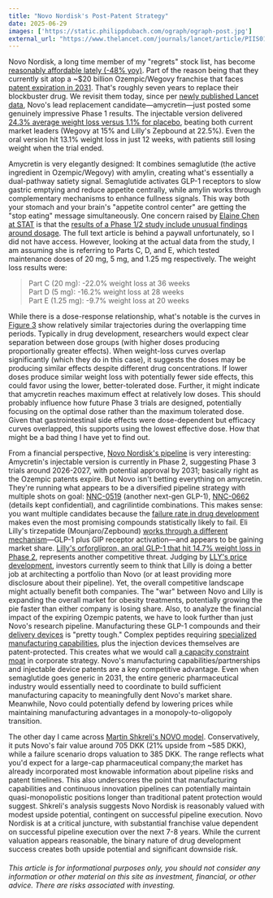 ```yaml
---
title: "Novo Nordisk's Post-Patent Strategy"
date: 2025-06-29
images: ['https://static.philippdubach.com/ograph/ograph-post.jpg']
external_url: "https://www.thelancet.com/journals/lancet/article/PIIS0140-6736%2825%2901185-7/"
---
```


Novo Nordisk, a long time member of my "regrets" stock list, has become [reasonably affordable lately (-48% yoy)](https://finance.yahoo.com/quote/NVO/chart/). Part of the reason being that they currently sit atop a ~$20 billion Ozempic/Wegovy franchise that faces [patent expiration in 2031](https://journals.library.columbia.edu/index.php/stlr/blog/view/653). That's roughly seven years to replace their blockbuster drug. We revisit them today, since per [newly published Lancet data](https://www.thelancet.com/journals/lancet/article/PIIS0140-6736(25)01185-7/fulltext), Novo's lead replacement candidate—amycretin—just posted some genuinely impressive Phase 1 results. The injectable version delivered [24.3% average weight loss versus 1.1% for placebo](https://www.thelancet.com/cms/10.1016/S0140-6736(25)01185-7/asset/6f4ec048-c12e-4185-a860-a2dc988746c4/main.assets/gr3_lrg.jpg), beating both current market leaders (Wegovy at 15% and Lilly's Zepbound at 22.5%). Even the oral version hit 13.1% weight loss in just 12 weeks, with patients still losing weight when the trial ended.

Amycretin is very elegantly designed: It combines semaglutide (the active ingredient in Ozempic/Wegovy) with amylin, creating what's essentially a dual-pathway satiety signal. Semaglutide activates GLP-1 receptors to slow gastric emptying and reduce appetite centrally, while amylin works through complementary mechanisms to enhance fullness signals. This way both your stomach and your brain's "appetite control center" are getting the "stop eating" message simultaneously. One concern raised by [Elaine Chen at STAT](https://www.statnews.com/staff/elaine-chen/) is that the [results of a Phase 1/2 study include unusual findings around dosage](https://www.statnews.com/2025/06/20/novo-nordisk-weight-loss-drug-amylin-hormone-injection-effective-but-side-effects-an-issue/). The full text article is behind a paywall unfortunately, so I did not have access. However, looking at the actual data from the study, I am assuming she is referring to Parts C, D, and E, which tested maintenance doses of 20 mg, 5 mg, and 1.25 mg respectively. The weight loss results were:

> Part C (20 mg): -22.0% weight loss at 36 weeks <br>
Part D (5 mg): -16.2% weight loss at 28 weeks <br>
Part E (1.25 mg): -9.7% weight loss at 20 weeks

While there is a dose-response relationship, what's notable is the curves in [Figure 3](https://www.thelancet.com/cms/10.1016/S0140-6736(25)01185-7/asset/6f4ec048-c12e-4185-a860-a2dc988746c4/main.assets/gr3_lrg.jpg) show relatively similar trajectories during the overlapping time periods. Typically in drug development, researchers would expect clear separation between dose groups (with higher doses producing proportionally greater effects). When weight-loss curves overlap significantly (which they do in this case), it suggests the doses may be producing similar effects despite different drug concentrations. If lower doses produce similar weight loss with potentially fewer side effects, this could favor using the lower, better-tolerated dose. Further, it might indicate that amycretin reaches maximum effect at relatively low doses. This should probably influence how future Phase 3 trials are designed, potentially focusing on the optimal dose rather than the maximum tolerated dose. Given that gastrointestinal side effects were dose-dependent but efficacy curves overlapped, this supports using the lowest effective dose. How that might be a bad thing I have yet to find out.

From a financial perspective, [Novo Nordisk's pipeline](https://www.novonordisk.com/science-and-technology/r-d-pipeline.html) is very interesting: Amycretin's injectable version is currently in Phase 2, suggesting Phase 3 trials around 2026-2027, with potential approval by 2031; basically right as the Ozempic patents expire. But Novo isn't betting everything on amycretin. They're running what appears to be a diversified pipeline strategy with multiple shots on goal: [NNC-0519](https://www.novonordisk-trials.com/trials-conditions/all-trials-v2/NN9541-4919.html) (another next-gen GLP-1), [NNC-0662](https://www.novonordisk-trials.com/trials-conditions/all-trials-v2/NN9662-7694.html) (details kept confidential), and cagrilintide combinations. This makes sense: you want multiple candidates because the [failure rate in drug development](https://pmc.ncbi.nlm.nih.gov/articles/PMC9293739/) makes even the most promising compounds statistically likely to fail. Eli Lilly's tirzepatide (Mounjaro/Zepbound) [works through a different mechanism](https://mounjaro.lilly.com/hcp/how-mounjaro-works)—GLP-1 plus GIP receptor activation—and appears to be gaining market share. [Lilly's orforglipron, an oral GLP-1 that hit 14.7% weight loss in Phase 2](https://investor.lilly.com/news-releases/news-release-details/lillys-oral-glp-1-orforglipron-demonstrated-statistically), represents another competitive threat. Judging by [LLY's price development](https://finance.yahoo.com/quote/LLY/chart/), investors currently seem to think that Lilly is doing a better job at architecting a portfolio than Novo (or at least providing more disclosure about their pipeline). Yet, the overall competitive landscape might actually benefit both companies. The "war" between Novo and Lilly is expanding the overall market for obesity treatments, potentially growing the pie faster than either company is losing share. Also, to analyze the financial impact of the expiring Ozempic patents, we have to look further than just Novo's research pipeline. Manufacturing these GLP-1 compounds and their [delivery devices](https://yds.ypsomed.com/files/media/03_Documents/12_Articles/%23171_2025_AprMay_Sustainability_Ypsomed.pdf) is "pretty tough." Complex peptides requiring [specialized manufacturing capabilities](https://www.bachem.com/articles/commercial-apis/glucagon-like-peptide-1-glp-1/), plus the injection devices themselves are patent-protected. This creates what we would call [a capacity constraint moat](https://www.morganstanley.com/im/publication/insights/articles/article_measuringthemoat.pdf) in corporate strategy. Novo's manufacturing capabilities/partnerships and injectable device patents are a key competitive advantage. Even when semaglutide goes generic in 2031, the entire generic pharmaceutical industry would essentially need to coordinate to build sufficient manufacturing capacity to meaningfully dent Novo's market share. Meanwhile, Novo could potentially defend by lowering prices while maintaining manufacturing advantages in a monopoly-to-oligopoly transition.

The other day I came across [Martin Shkreli's NOVO model](https://github.com/martinshkreli/models/blob/main/NOVOB.xlsx). Conservatively, it puts Novo's fair value around 705 DKK (21% upside from ~585 DKK), while a failure scenario drops valuation to 385 DKK. The range reflects what you'd expect for a large-cap pharmaceutical company;the market has already incorporated most knowable information about pipeline risks and patent timelines. This also underscores the point that manufacturing capabilities and continuous innovation pipelines can potentially maintain quasi-monopolistic positions longer than traditional patent protection would suggest. Shkreli's analysis suggests Novo Nordisk is reasonably valued with modest upside potential, contingent on successful pipeline execution. Novo Nordisk is at a critical juncture, with substantial franchise value dependent on successful pipeline execution over the next 7-8 years. While the current valuation appears reasonable, the binary nature of drug development success creates both upside potential and significant downside risk.

_<h6>This article is for informational purposes only, you should not consider any information or other material on this site as investment, financial, or other advice. There are risks associated with investing.</h6>_